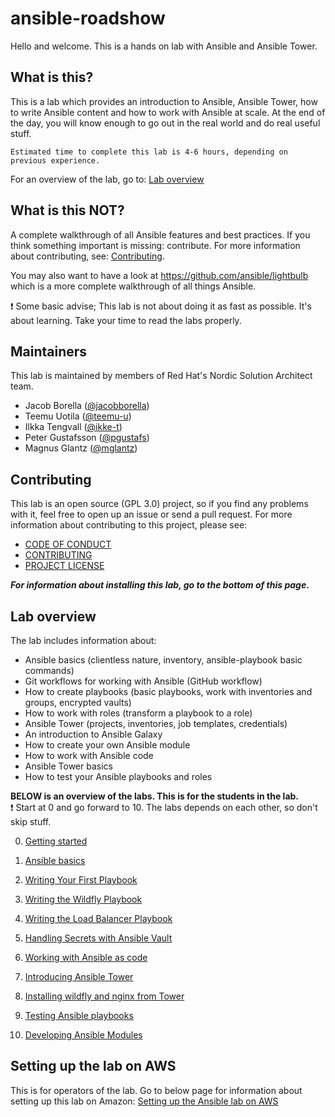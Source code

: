 # ansible-roadshow
Hello and welcome. This is a hands on lab with Ansible and Ansible Tower.

## What is this?
This is a lab which provides an introduction to Ansible, Ansible Tower, how to write Ansible content and how to work with Ansible at scale. At the end of the day, you will know enough to go out in the real world and do real useful stuff.

```
Estimated time to complete this lab is 4-6 hours, depending on previous experience.
```

For an overview of the lab, go to: [Lab overview](#lab-overview)

## What is this NOT?
A complete walkthrough of all Ansible features and best practices. If you think something important is missing: contribute. For more information about contributing, see: [Contributing](#contributing). 

You may also want to have a look at https://github.com/ansible/lightbulb which is a more complete walkthrough of all things Ansible.

:exclamation: Some basic advise; This lab is not about doing it as fast as possible. It's about learning. Take your time to read the labs properly.

## Maintainers
This lab is maintained by members of Red Hat's Nordic Solution Architect team.
* Jacob Borella ([@jacobborella](https://github.com/jacobborella))
* Teemu Uotila ([@teemu-u](https://github.com/teemu-u))
* Ilkka Tengvall ([@ikke-t](https://github.com/ikke-t))
* Peter Gustafsson ([@pgustafs](https://github.com/pgustafs))
* Magnus Glantz ([@mglantz](https://github.com/mglantz))

## Contributing
This lab is an open source (GPL 3.0) project, so if you find any problems with it, feel free to open up an issue or send a pull request. For more information about contributing to this project, please see:

* [CODE OF CONDUCT](CODE_OF_CONDUCT.md)
* [CONTRIBUTING](CONTRIBUTING.md)
* [PROJECT LICENSE](LICENSE.md)

**_For information about installing this lab, go to the bottom of this page_.**

## Lab overview

The lab includes information about:

* Ansible basics (clientless nature, inventory, ansible-playbook basic commands)
* Git workflows for working with Ansible (GitHub workflow)
* How to create playbooks (basic playbooks, work with inventories and groups, encrypted vaults)
* How to work with roles (transform a playbook to a role)
* Ansible Tower (projects, inventories, job templates, credentials)
* An introduction to Ansible Galaxy
* How to create your own Ansible module
* How to work with Ansible code
* Ansible Tower basics
* How to test your Ansible playbooks and roles

**BELOW is an overview of the labs. This is for the students in the lab.**\
:exclamation: Start at 0 and go forward to 10. The labs depends on each other, so don't skip stuff.

0. [Getting started](labs/lab-0/README.md)

1. [Ansible basics](labs/lab-1/README.md)

2. [Writing Your First Playbook](labs/lab-2/README.md)

3. [Writing the Wildfly Playbook](labs/lab-3/README.md)

4. [Writing the Load Balancer Playbook](labs/lab-4/README.md)

5. [Handling Secrets with Ansible Vault](labs/lab-5/README.md)

6. [Working with Ansible as code](labs/lab-6/README.md)

7. [Introducing Ansible Tower](labs/lab-7/README.md)

8. [Installing wildfly and nginx from Tower](labs/lab-8/README.md)

9. [Testing Ansible playbooks](labs/lab-9/README.md)

10. [Developing Ansible Modules](labs/lab-10/README.md)

## Setting up the lab on AWS
This is for operators of the lab. Go to below page for information about setting up this lab on Amazon:
[Setting up the Ansible lab on AWS](content/README.md)
